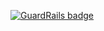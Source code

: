 
[![GuardRails badge](https://badges.production.guardrails.io/shtakai/typescript-gitbook.svg)](https://www.guardrails.io)
